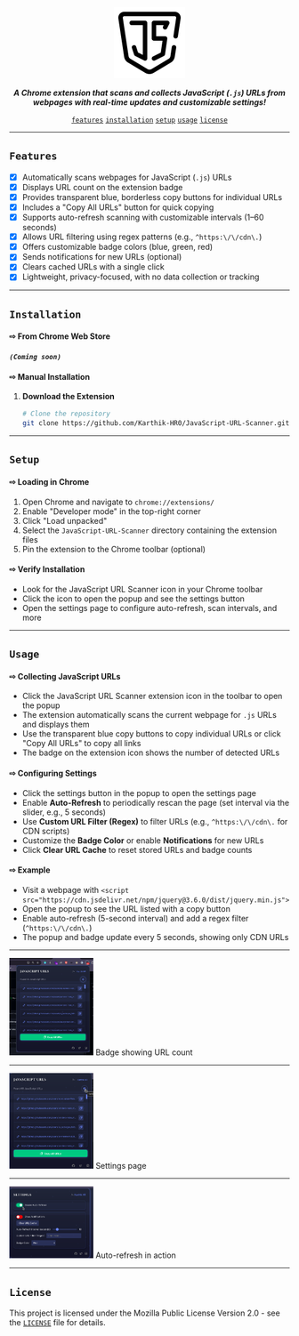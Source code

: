 
<div align="center">
  <img src="https://github.com/Karthik-HR0/JavaScript-URL-Scanner/blob/main/images/icon128.png" alt="JavaScript URL Scanner" /> 
</div>  

<div align="center">  

<p>  
  
  **_A Chrome extension that scans and collects JavaScript (`.js`) URLs from webpages with real-time updates and customizable settings!_**  


</p>  

<div>
    
  <a href="#features">`features`</a>
  <a href="#installation">`installation`</a>
  <a href="#setup">`setup`</a>
  <a href="#usage">`usage`</a>
  <a href="#license">`license`</a>
  
</div>
</div>  

---

## **`Features`**  

- [x] Automatically scans webpages for JavaScript (`.js`) URLs  
- [x] Displays URL count on the extension badge  
- [x] Provides transparent blue, borderless copy buttons for individual URLs  
- [x] Includes a "Copy All URLs" button for quick copying  
- [x] Supports auto-refresh scanning with customizable intervals (1–60 seconds)  
- [x] Allows URL filtering using regex patterns (e.g., `^https:\/\/cdn\.`)  
- [x] Offers customizable badge colors (blue, green, red)  
- [x] Sends notifications for new URLs (optional)  
- [x] Clears cached URLs with a single click  
- [x] Lightweight, privacy-focused, with no data collection or tracking  

---

## **`Installation`**  

#### ⇨ **From Chrome Web Store**  
  **_`(Coming soon)`_**  

#### ⇨ **Manual Installation**  

1. **Download the Extension**  
   ```bash
   # Clone the repository  
   git clone https://github.com/Karthik-HR0/JavaScript-URL-Scanner.git
   ```

---

## **`Setup`**  

#### ⇨ **Loading in Chrome**  

1. Open Chrome and navigate to `chrome://extensions/`  
2. Enable "Developer mode" in the top-right corner  
3. Click "Load unpacked"  
4. Select the `JavaScript-URL-Scanner` directory containing the extension files  
5. Pin the extension to the Chrome toolbar (optional)  

#### ⇨ **Verify Installation**  
- Look for the JavaScript URL Scanner icon in your Chrome toolbar  
- Click the icon to open the popup and see the settings button  
- Open the settings page to configure auto-refresh, scan intervals, and more  

---

## **`Usage`**  

#### ⇨ **Collecting JavaScript URLs**  
- Click the JavaScript URL Scanner extension icon in the toolbar to open the popup  
- The extension automatically scans the current webpage for `.js` URLs and displays them  
- Use the transparent blue copy buttons to copy individual URLs or click "Copy All URLs" to copy all links  
- The badge on the extension icon shows the number of detected URLs  

#### ⇨ **Configuring Settings**  
- Click the settings button in the popup to open the settings page  
- Enable **Auto-Refresh** to periodically rescan the page (set interval via the slider, e.g., 5 seconds)  
- Use **Custom URL Filter (Regex)** to filter URLs (e.g., `^https:\/\/cdn\.` for CDN scripts)  
- Customize the **Badge Color** or enable **Notifications** for new URLs  
- Click **Clear URL Cache** to reset stored URLs and badge counts  

#### ⇨ **Example**  
- Visit a webpage with `<script src="https://cdn.jsdelivr.net/npm/jquery@3.6.0/dist/jquery.min.js">`  
- Open the popup to see the URL listed with a copy button  
- Enable auto-refresh (5-second interval) and add a regex filter (`^https:\/\/cdn\.`)  
- The popup and badge update every 5 seconds, showing only CDN URLs  

---

<img src="https://github.com/Karthik-HR0/JavaScript-URL-Scanner/blob/main/images/num-of-urls.png" alt="shows number of urls in the icon bar" width="30%">
Badge showing URL count

---

<img src="https://github.com/Karthik-HR0/JavaScript-URL-Scanner/blob/main/images/setting.png" alt="settings" width="30%">
Settings page

---

  <img src="https://github.com/Karthik-HR0/JavaScript-URL-Scanner/blob/main/images/auto-refresh.png" alt="auto scan " width="30%">
Auto-refresh in action

---

## **`License`**  

This project is licensed under the Mozilla Public License Version 2.0 - see the [`LICENSE`](https://github.com/Karthik-HR0/JavaScript-URL-Scanner/blob/main/LICENSE) file for details.


